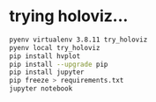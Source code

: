 # trying holoviz...

```bash
pyenv virtualenv 3.8.11 try_holoviz
pyenv local try_holoviz
pip install hvplot
pip install --upgrade pip
pip install jupyter
pip freeze > requirements.txt
jupyter notebook
```
